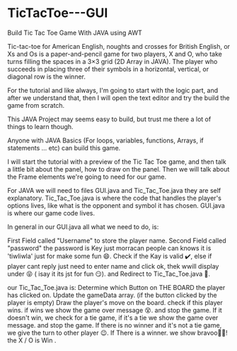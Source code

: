 # TicTacToe---GUI

Build Tic Tac Toe Game With JAVA using AWT

Tic-tac-toe for American English, noughts and crosses for British English, or Xs and Os is a paper-and-pencil game for two players, X and O, who take turns filling the spaces in a 3×3 grid (2D Array in JAVA). The player who succeeds in placing three of their symbols in a horizontal, vertical, or diagonal row is the winner.

For the tutorial and like always, I'm going to start with the logic part, and after we understand that, then I will open the text editor and try the build the game from scratch.

This JAVA Project may seems easy to build, but trust me there a lot of things to learn though.

Anyone with JAVA Basics (For loops, variables, functions, Arrays, if statements ... etc) can build this game.


I will start the tutorial with a preview of the Tic Tac Toe game, and then talk a little bit about the panel, how to draw on the panel. Then we will talk about the Frame elements we're going to need for our game.

For JAVA we will need to files  GUI.java and Tic_Tac_Toe.java they are self explanatory. Tic_Tac_Toe.java is where the code that handles the player's options lives, like what is the opponent and symbol it has chosen. GUI.java  is where our game code lives.

In general in our GUI.java all what we need to do, is:

First Field called "Username" to store the player name.
Second Field called "password" the password is Key just morracan people can knows it is 'tiwliwla' just for make some fun 😄.
Check if the Kay is valid ✔️, else if player cant reply just need to enter name and click ok, thek wwill display under 😝 ( isay it its jst for fun 😏).
and Redirect to Tic_Tac_Toe.java 💨.

our Tic_Tac_Toe.java is:
Determine which Button on THE BOARD the player has clicked on.
Update the gameData array. (if the button clicked by the player is empty)
Draw the player's move on the board.
check if this player wins. if wins we show the game over message 😵. and stop the game.
If it doesn't win, we check for a tie game, if it's a tie we show the game over message. and stop the game.
If there is no winner and it's not a tie game, we give the turn to other player 😉. 
If There is a winner. we show bravoo🎉🎉! the X / O is Win .

